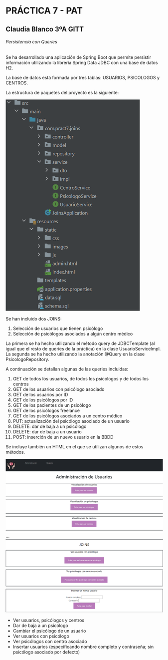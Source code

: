 # PRÁCTICA 7 - PAT
## Claudia Blanco 3ºA GITT
######  Persistencia con Queries

Se ha desarrollado una aplicación de Spring Boot que permite persistir información utilizando la librería Spring Data 
JDBC con una base de datos H2. 

La base de datos está formada por tres tablas: USUARIOS, PSICOLOGOS y CENTROS.

La estructura de paquetes del proyecto es la siguiente:

![img.png](img.png)

Se han incluido dos JOINS:
1. Selección de usuarios que tienen psicólogo
2. Selección de psicólogos asociados a algún centro médico

La primera se ha hecho utilizando el método query de JDBCTemplate (al igual que el resto de queries de la práctica) en
la clase UsuarioServiceImpl. 
La segunda se ha hecho utilizando la anotación @Query en la clase PsicologoRepository. 

A continuación se detallan algunas de las queries incluidas:
1. GET de todos los usuarios, de todos los psicólogos y de todos los centros
2. GET de los usuarios con psicólogo asociado
3. GET de los usuarios por ID
4. GET de los psicólogos por ID
5. GET de los pacientes de un psicólogo
6. GET de los psicólogos freelance
7. GET de los psicólogos asociados a un centro médico
8. PUT: actualización del psicólogo asociado de un usuario
9. DELETE: dar de baja a un psicólogo
10. DELETE: dar de baja a un usuario
11. POST: inserción de un nuevo usuario en la BBDD

Se incluye también un HTML en el que se utilizan algunos de estos métodos.

![img_1.png](img_1.png)
...
![img_2.png](img_2.png)
- Ver usuarios, psicólogos y centros
- Dar de baja a un psicólogo
- Cambiar el psicólogo de un usuario
- Ver usuarios con psicólogo
- Ver psicólogos con centro asociado
- Insertar usuarios (especificando nombre completo y contraseña; sin psicólogo asociado por defecto)
